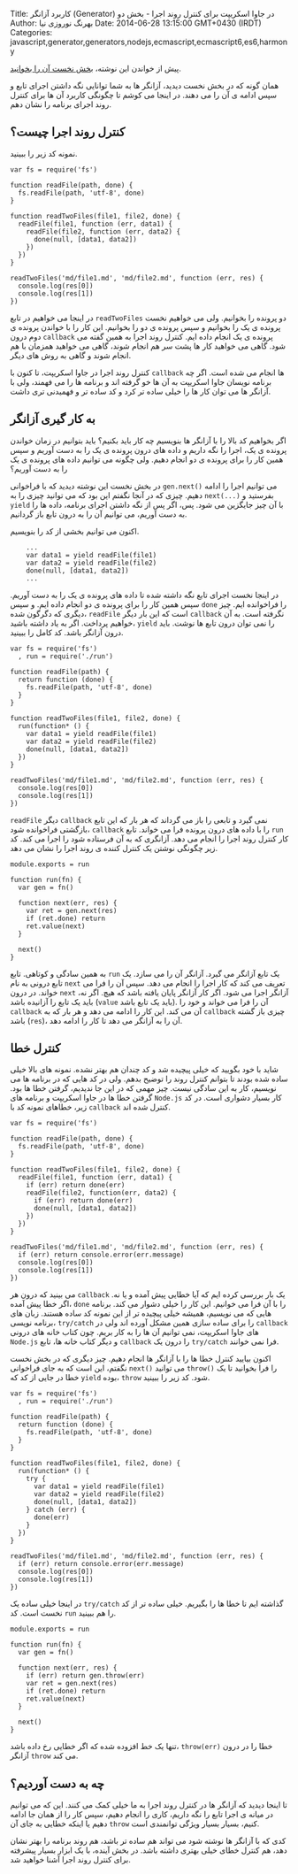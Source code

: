 Title: کاربرد آزانگر (Generator) در جاوا اسکریپت برای کنترل روند اجرا - بخش دو
Author: بهرنگ نوروزی نیا
Date: 2014-06-28 13:15:00 GMT+0430 (IRDT)
Categories: javascript,generator,generators,nodejs,ecmascript,ecmascript6,es6,harmony

پیش از خواندن این نوشته، [بخش نخست آن را بخوانید](/blog/javascript-generators-part1).

همان گونه که در بخش نخست دیدید، آزانگر ها به شما توانایی نگه داشتن اجرای تابع و سپس ادامه ی آن را می دهند. در اینجا می کوشم تا چگونگی کاربرد آن ها برای کنترل روند اجرای برنامه را نشان دهم.

## کنترل روند اجرا چیست؟

نمونه کد زیر را ببینید.

    var fs = require('fs')

    function readFile(path, done) {
      fs.readFile(path, 'utf-8', done)
    }

    function readTwoFiles(file1, file2, done) {
      readFile(file1, function (err, data1) {
        readFile(file2, function (err, data2) {
          done(null, [data1, data2])
        })
      })
    }

    readTwoFiles('md/file1.md', 'md/file2.md', function (err, res) {
      console.log(res[0])
      console.log(res[1])
    })

در اینجا می خواهیم در تابع `readTwoFiles` دو پرونده را بخوانیم. ولی می خواهیم نخست پرونده ی یک را بخوانیم و سپس پرونده ی دو را بخوانیم. این کار را با خواندن پرونده ی دوم درون `callback`  پرونده ی یک انجام داده ایم. کنترل روند اجرا به همین گفته می شود. گاهی می خواهید کار ها پشت سر هم انجام شوند، گاهی می خواهید همزمان با هم انجام شوند و گاهی به روش های دیگر.

کنترل روند اجرا در جاوا اسکریپت، تا کنون با `callback` ها انجام می شده است. اگر چه برنامه نویسان جاوا اسکریپت به آن ها خو گرفته اند و برنامه ها را می فهمند، ولی با آزانگر ها می توان کار ها را خیلی ساده تر کرد و کد ساده تر و فهمیدنی تری داشت.

## به کار گیری آزانگر

<!--more-->

اگر بخواهیم کد بالا را با آزانگر ها بنویسیم چه کار باید بکنیم؟ باید بتوانیم در زمان خواندن پرونده ی یک، اجرا را نگه داریم و داده های درون پرونده ی یک را به دست آوریم و سپس همین کار را برای پرونده ی دو انجام دهیم. ولی چگونه می توانیم داده های پرونده ی یک را به دست آوریم؟

در بخش نخست این نوشته دیدید که با فراخوانی `gen.next()` می توانیم اجرا را ادامه دهیم. چیزی که در آنجا نگفتم این بود که می توانید چیزی را به `next(...)` بفرستید و `yield` با آن چیز جایگزین می شود. پس، اگر پس از نگه داشتن اجرای برنامه، داده ها را به دست آوریم، می توانیم آن را به درون تابع باز گردانیم.

اکنون می توانیم بخشی از کد را بنویسیم.

        ...
        var data1 = yield readFile(file1)
        var data2 = yield readFile(file2)
        done(null, [data1, data2])
        ...

در اینجا نخست اجرای تابع نگه داشته شده تا داده های پرونده ی یک را به دست آوریم. سپس همین کار را برای پرونده ی دو انجام داده ایم. و سپس `done` را فراخوانده ایم. چیز دیگری که دگرگون شده، `readFile` است که این بار دیگر `callback` نگرفته است. به آن خواهیم پرداخت. اگر به یاد داشته باشید، `yield` را نمی توان درون تابع ها نوشت. باید درون آزانگر باشد. کد کامل را ببینید.

    var fs = require('fs')
      , run = require('./run')

    function readFile(path) {
      return function (done) {
        fs.readFile(path, 'utf-8', done)
      }
    }

    function readTwoFiles(file1, file2, done) {
      run(function* () {
        var data1 = yield readFile(file1)
        var data2 = yield readFile(file2)
        done(null, [data1, data2])
      })
    }

    readTwoFiles('md/file1.md', 'md/file2.md', function (err, res) {
      console.log(res[0])
      console.log(res[1])
    })

`readFile` دیگر `callback` نمی گیرد و تابعی را باز می گرداند که هر بار که این تابع بازگشتی فراخوانده شود، `callback` را با داده های درون پرونده فرا می خواند. تابع `run` کار کنترل روند اجرا را انجام می دهد. آزانگری که به آن فرستاده شود را اجرا می کند. کد زیر چگونگی نوشتن یک کنترل کننده ی روند اجرا را نشان می دهد.

    module.exports = run

    function run(fn) {
      var gen = fn()

      function next(err, res) {
        var ret = gen.next(res)
        if (ret.done) return
        ret.value(next)
      }

      next()
    }

به همین سادگی و کوتاهی. تابع `run` یک تابع آزانگر می گیرد. آزانگر آن را می سازد. یک تابع درونی به نام `next` تعریف می کند که کار اجرا را انجام می دهد. سپس آن را فرا می خواند. در درون `next` آزانگر اجرا می شود. اگر کار آزانگر پایان یافته باشد که هیچ. اگر نه، باید یک تابع را آزانیده باشد (`value` باید یک تابع باشد). آن را فرا می خواند و خود را `callback`  آن می کند. این کار را ادامه می دهد و هر بار که به `callback` چیزی باز گشته باشد (`res`)، آن را به آزانگر می دهد تا کار را ادامه دهد.

## کنترل خطا

شاید با خود بگویید که خیلی پیچیده شد و کد چندان هم بهتر نشده. نمونه های بالا خیلی ساده شده بودند تا بتوانم کنترل روند را توضیح بدهم. ولی در کد هایی که در برنامه ها می نویسیم، کار به این سادگی نیست. چیز مهمی که در این جا ندیدیم، گرفتن خطا ها بود. گرفتن خطا ها در جاوا اسکریپت و برنامه های `Node.js` کار بسیار دشواری است. در کد زیر، خطاهای نمونه کد با `callback` کنترل شده اند.

    var fs = require('fs')

    function readFile(path, done) {
      fs.readFile(path, 'utf-8', done)
    }

    function readTwoFiles(file1, file2, done) {
      readFile(file1, function (err, data1) {
        if (err) return done(err)
        readFile(file2, function(err, data2) {
          if (err) return done(err)
          done(null, [data1, data2])
        })
      })
    }

    readTwoFiles('md/file1.md', 'md/file2.md', function (err, res) {
      if (err) return console.error(err.message)
      console.log(res[0])
      console.log(res[1])
    })

می بینید که درون هر `callback` یک بار بررسی کرده ایم که آیا خطایی پیش آمده و یا نه. اگر خطا پیش آمده، `done` را با آن فرا می خوانیم. این کار را خیلی دشوار می کند. برنامه هایی که می نویسیم، همیشه خیلی پیچیده تر از این نمونه کد ساده هستند. زبان های برنامه نویسی، `try/catch` را برای ساده سازی همین مشکل آورده اند ولی در `callback` های جاوا اسکریپت، نمی توانیم آن ها را به کار بریم. چون کتاب خانه های درونی `Node.js` و دیگر کتاب خانه ها، تابع `callback` را درون یک `try/catch` فرا نمی خوانند.

اکنون بیایید کنترل خطا ها را با آزانگر ها انجام دهیم. چیز دیگری که در بخش نخست نگفتم، این است که به جای فراخوانی `next()` می توانید `throw()` را فرا بخوانید تا یک خطا در جایی از کد که `yield` بوده، `throw` شود. کد زیر را ببینید.

    var fs = require('fs')
      , run = require('./run')

    function readFile(path) {
      return function (done) {
        fs.readFile(path, 'utf-8', done)
      }
    }

    function readTwoFiles(file1, file2, done) {
      run(function* () {
        try {
          var data1 = yield readFile(file1)
          var data2 = yield readFile(file2)
          done(null, [data1, data2])
        } catch (err) {
          done(err)
        }
      })
    }

    readTwoFiles('md/file1.md', 'md/file2.md', function (err, res) {
      if (err) return console.error(err.message)
      console.log(res[0])
      console.log(res[1])
    })

در اینجا خیلی ساده یک `try/catch` گذاشته ایم تا خطا ها را بگیریم. خیلی ساده تر از کد نخست است. کد `run` را هم ببینید.

    module.exports = run

    function run(fn) {
      var gen = fn()

      function next(err, res) {
        if (err) return gen.throw(err)
        var ret = gen.next(res)
        if (ret.done) return
        ret.value(next)
      }

      next()
    }

تنها یک خط افزوده شده که اگر خطایی رخ داده باشد، `throw(err)` خطا را در درون آزانگر `throw` می کند.

## چه به دست آوردیم؟

تا اینجا دیدید که آزانگر ها در کنترل روند اجرا به ما خیلی کمک می کنند. این که می توانیم در میانه ی اجرا تابع را نگه داریم، کاری را انجام دهیم، سپس کار را از همان جا ادامه دهیم یا اینکه خطایی به جای آن `throw` کنیم، بسیار بسیار ویژگی توانمندی است.

کدی که با آزانگر ها نوشته شود می تواند هم ساده تر باشد، هم روند برنامه را بهتر نشان دهد، هم کنترل خطای خیلی بهتری داشته باشد. در بخش آینده، با یک ابزار بسیار پیشرفته برای کنترل روند اجرا آشنا خواهید شد.
